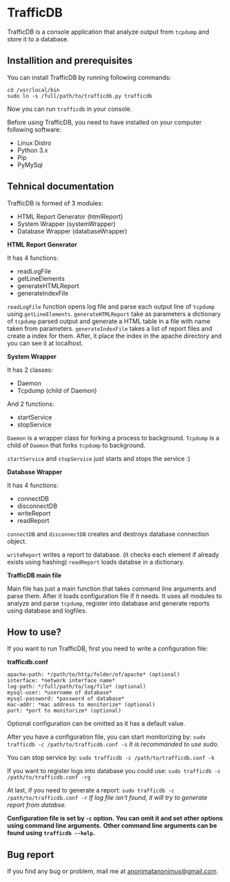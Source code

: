 # TrafficDB
TrafficDB is a console application that analyze output from `tcpdump` and
store it to a database.

## Installition and prerequisites
You can install TrafficDB by running following commands:
```
cd /usr/local/bin
sudo ln -s /full/path/to/trafficdb.py trafficdb
```
Now you can run `trafficdb` in your console.

Before using TrafficDB, you need to have installed on your computer
following software:
- Linux Distro
- Python 3.x
- Pip
- PyMySql

## Tehnical documentation
TrafficDB is formed of 3 modules:
- HTML Report Generator (htmlReport)
- System Wrapper (systemWrapper)
- Database Wrapper (databaseWrapper)

**HTML Report Generator**

It has 4 functions:
- readLogFile
- getLineElements
- generateHTMLReport
- generateIndexFile

`readLogFile` function opens log file and parse each output line of `tcpdump`
using `getLineElements`.
`generateHTMLReport` take as parameters a dictionary of `tcpdump` parsed output
and generate a HTML table in a file with name taken from parameters.
`generateIndexFile` takes a list of report files and create a index for them.
After, it place the index in the apache directory and you can see it at localhost.

**System Wrapper**

It has 2 classes:
- Daemon
- Tcpdump (child of Daemon)

And 2 functions:
- startService
- stopService

`Daemon` is a wrapper class for forking a process to background.
`Tcpdump` is a child of `Daemon` that forks `tcpdump` to background.

`startService` and `stopService` just starts and stops the service :)

**Database Wrapper**

It has 4 functions:
- connectDB
- disconnectDB
- writeReport
- readReport

`connectDB` and `disconnectDB` creates and destroys database connection object.

`writeReport` writes a report to database. (it checks each element if already 
exists using hashing)
`readReport` loads databse in a dictionary.

**TrafficDB main file**

Main file has just a main function that takes command line arguments and parse
them. After it loads configuration file if it needs.
It uses all modules to analyze and parse `tcpdump`, register into database and
generate reports using database and logfiles.

## How to use?
If you want to run TrafficDB, first you need to write a configuration file:

**trafficdb.conf**
```
apache-path: */path/to/http/folder/of/apache* (optional)
interface: *network interface name*
log-path: */full/path/to/log/file* (optional)
mysql-user: *username of database*
mysql-password: *password of database*
mac-addr: *mac address to monitorize* (optional)
port: *port to monitorize* (optional)
```
Optional configuration can be omitted as it has a default value.

After you have a configuration file, you can start monitorizing by:
`sudo trafficdb -c /path/to/trafficdb.conf -s`
*It is recommanded to use sudo.*

You can stop service by:
`sudo trafficdb -c /path/to/trafficdb.conf -k`

If you want to register logs into database you could use:
`sudo trafficdb -c /path/to/trafficdb.conf -rg`

At last, if you need to generate a report:
`sudo trafficdb -c /path/to/trafficdb.conf -r`
*If log file isn't found, it will try to generate report from databse.*

**Configuration file is set by `-c` option.**
**You can omit it and set other options using command line arguments.**
**Other command line arguments can be found using `trafficdb --help`.**

## Bug report
If you find any bug or problem, mail me at anonimatanonimus@gmail.com.
